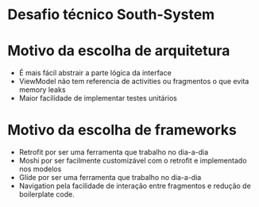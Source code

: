 # Desafio técnico South-System

# Motivo da escolha de arquitetura

- É mais fácil abstrair a parte lógica da interface
- ViewModel não tem referencia de activities ou fragmentos o que evita memory leaks
- Maior facilidade de implementar testes unitários

# Motivo da escolha de frameworks

- Retrofit por ser uma ferramenta que trabalho no dia-a-dia
- Moshi por ser facilmente customizável com o retrofit e implementado nos modelos
- Glide por ser uma ferramenta que trabalho no dia-a-dia
- Navigation pela facilidade de interação entre fragmentos e redução de boilerplate code.

